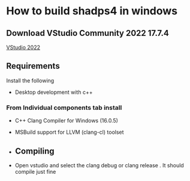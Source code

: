 # How to build shadps4 in windows 

## Download VStudio Community 2022 17.7.4

[VStudio 2022](https://visualstudio.microsoft.com/vs/)

## Requirements

Install the following

- Desktop development with c++

### From Individual components tab install

- C++ Clang Compiler for Windows (16.0.5)
- MSBuild support for LLVM (clang-cl) toolset

- ## Compiling

- Open vstudio and select the clang debug or clang release . It should compile just fine
